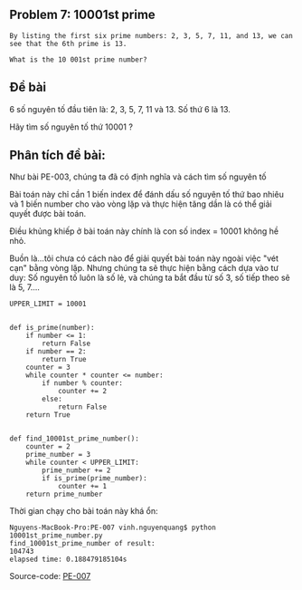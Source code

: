 
## Problem 7: 10001st prime

```
By listing the first six prime numbers: 2, 3, 5, 7, 11, and 13, we can see that the 6th prime is 13.

What is the 10 001st prime number?
```


## Đề bài
6 số nguyên tố đầu tiên là: 2, 3, 5, 7, 11 và 13.
Số thứ 6 là 13.

Hãy tìm số nguyên tố thứ 10001 ?



## Phân tích đề bài:
Như bài PE-003, chúng ta đã có định nghĩa và cách tìm số nguyên tố

Bài toán này chỉ cần 1 biến index để đánh dấu số nguyên tố thứ bao nhiêu và 1 biến number cho vào vòng lặp và thực hiện tăng dần là có thể giải quyết được bài toán.

Điều khủng khiếp ở bài toán này chính là con số index =  10001 không hề nhỏ.

Buồn là...tôi chưa có cách nào để giải quyết bài toán này ngoài việc "vét cạn" bằng vòng lặp. Nhưng chúng ta sẽ thực hiện bằng cách dựa vào tư duy: Số nguyên tố luôn là số lẻ, và chúng ta bắt đầu từ số 3, số tiếp theo sẽ là 5, 7....


```
UPPER_LIMIT = 10001


def is_prime(number):
    if number <= 1:
        return False
    if number == 2:
        return True
    counter = 3
    while counter * counter <= number:
        if number % counter:
            counter += 2
        else:
            return False
    return True


def find_10001st_prime_number():
    counter = 2
    prime_number = 3
    while counter < UPPER_LIMIT:
        prime_number += 2
        if is_prime(prime_number):
            counter += 1
    return prime_number

```

Thời gian chạy cho bài toán này khá ổn:
```
Nguyens-MacBook-Pro:PE-007 vinh.nguyenquang$ python 10001st_prime_number.py
find_10001st_prime_number of result:
104743
elapsed time: 0.188479185104s

```

Source-code:
[PE-007](https://github.com/quangvinh86/python-projecteuler/tree/master/PE-007)
